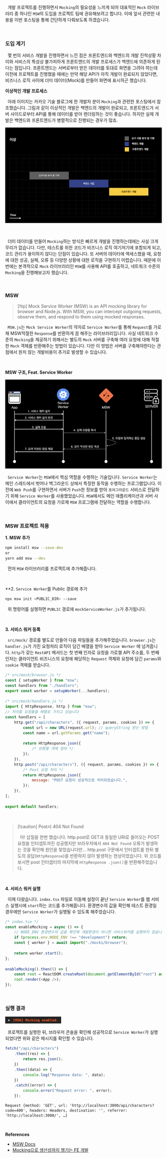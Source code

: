 
&nbsp;&nbsp;개발 프로젝트를 진행하면서 `Mocking`의 필요성을 느끼게 되어 대표적인 `Mock` 라이브러리 중 하나인 `MSW`의 도입을 프로젝트 팀에 권유해보려고 합니다. 이에 앞서 관련한 내용을 이번 포스팅을 통해 간단하게 다뤄보도록 하겠습니다.

<br>

### 도입 계기

&nbsp;&nbsp;몇 번의 서비스 개발을 진행하면서 느낀 점은 프론트엔드와 백엔드의 개발 진척상황 차이와 서비스의 특성상 불가피하게 프론트엔드의 개발 프로세스가 백엔드에 의존하게 된다는 점입니다. 프론트엔드는 서버로부터 받은 데이터를 토대로 화면을 그려야 하는데 이전에 프로젝트를 진행했을 때에는 만약 해당 API가 아직 개발이 완료되지 않았다면, 비즈니스 로직 사이에 더미 데이터(Mock)를 만들어 화면에 표시하곤 했습니다.

**이상적인 개발 프로세스**

&nbsp;&nbsp;아래 이미지는 카카오 기술 블로그에 한 개발자 분이 `Mocking`과 관련한 포스팅에서 참조했습니다. 그림과 같이 이상적인 개발은 백엔드의 개발이 완료되고, 프론트엔드가 서버 사이드로부터 API를 통해 데이터를 받아 렌더링하는 것이 좋습니다. 하지만 실제 개발은 백엔드와 프론트엔드가 병렬적으로 진행되는 경우가 많죠.

![ideal dev process | 600](../images/ideal_devProcess.png)

<br>

&nbsp;&nbsp;더미 데이터를 만들어 `Mocking`하는 방식은 빠르게 개발을 진행하는데에는 사실 크게 무리가 없습니다. 다만, 테스트를 위한 코드가 비즈니스 로직 여기저기에 포함되게 되고, 코드 관리가 용이하지 않다는 단점이 있습니다. 또 서버의 데이터에 액세스했을 때, 요청에 대한 성공, 실패, 오류 등 다양한 상황에 대한 로직을 구현하기 어렵습니다. 때문에 이번에는 본격적으로 `Mock` 라이브러리인 `MSW`를 사용해 API를 호출하고, 네트워크 수준의 `Mocking`을 진행해보고자 했습니다.

<br>

### MSW

>[!tip] Mock Service Worker (MSW) is an API mocking library for browser and Node.js. With MSW, you can intercept outgoing requests, observe them, and respond to them using mocked responses.

&nbsp;&nbsp;`MSW.js`는 `Mock Service Worker`의 약자로 `Service Worker`를 통해 `Request`를 가로채 MSW적절한 `Response`를 반환하게 끔 해주는 라이브러리입니다. 사실 네트워크 수준의 `Mocking`을 제공하기 위해서는 별도의 `Mock` 서버를 구축해 여러 요청에 대해 적절한 `Mock` 객체를 반환해주는 방법이 있습니다. 다만 이 방법은 서버를 구축해야한다는 관점에서 원치 않는 개발비용이 추가로 발생할 수 있습니다.

<br>

**MSW 구조, Feat. Service Worker**

![MSW Architecture | ](../images/msw_architecture.webp)

&nbsp;&nbsp;`Service Worker`는 `MSW`에서 핵심 역할을 수행하는 기술입니다. `Service Worker`는 메인 스레드에서 벗어나 백그라운드 상에서 특정한 동작을 수행하는 프로그램입니다. 이전에 `Web Push`를 구현하면서 서버가 `Push`한 정보를 받아 `포어그라운드` 서비스로 전달하기 위해 `Service Worker`를 사용했었습니다. `MSW`에서도 메인 애플리케이션과 서버 사이에서 클라이언트의 요청을 가로채 `MSW` 프로그램에 전달하는 역할을 수행합니다.

<br>

### MSW 프로젝트 적용

**1. MSW 추가**

```bash
npm install msw --save-dev
or
yarn add msw --dev
```

&nbsp;&nbsp;먼저 `MSW` 라이브러리를 프로젝트에 추가해줍니다.

<br>

**2. `Service Worker`를 Public 경로에 추가

```bash
npx msw init <PUBLIC_DIR> --save
```

&nbsp;&nbsp;위 명령어를 실행하면 `PUBLIC` 경로에 `mockServiceWorker.js`가 추가됩니다.

<br>

**3. 서비스 워커 등록**

&nbsp;&nbsp;`src/mock/`  경로를 별도로 만들어 다음 파일들을 추가해주었습니다. `browser.js`는 `handler.js`가 가진 요청처리 로직이 담긴 배열을 받아 `Service Worker` 에 넘겨줍니다. `http`가 갖는 `RestAPI` 메서드는 첫 번째 인자로 요청을 가로챌 API 주소를, 두 번째 인자는 클라이언트 비즈니스의 요청에 해당하는 `Request` 객체와 요청에 담긴 `params`와 `cookie` 객체를 받습니다.

```javascript
/* src/mock/browser.js */
const { setupWorker } from "msw";
const handlers from "./handlers";
export const worker = setupWorker(...handlers);

/* src/mock/handlers.js */
import { HttpResponse, http } from "msw";
// 처리할 요청들을 배열로 가지고 있습니다
const handlers = [
	http.get("/api/characters", ({ request, params, cookies }) => {
		const url = new URL(request.url); // queryString 받는 방법
		const name = url.getParams.get("name");
		
		return HttpResponse.json({
			/* 반환할 객체 정의 */
		});
	}),
	http.post("/api/characters"), ({ request, params, cookies }) => {
		/* Post 요청 처리 */
		return HttpResponse.json({
			message: "POST 요청이 성공적으로 처리되었습니다.",
		});
	}),
];

export default handlers;
```

<br>

>[!caution] Post시 404 Not Found
>
>&nbsp;&nbsp;아! 삽질을 한번 했습니다. http.post로 GET과  동일한 URI로 들어오는 POST 요청을 인터셉트까진 성공했지만 브라우저에서 `404 Not Found` 오류가 발생하는 것을 확인해 원인을 찾았습니다만... http.post 구문에서 인터셉트를 한뒤 별도의 응답(`HttpResponse`)을 반환하지 않아 발생하는 현상이었습니다. 위 코드를 보시면 post 인터셉터의 마지막에 `HttpResponse .json()`을 반환해주었습니다.

<br>

**4. 서비스 워커 실행**

&nbsp;&nbsp;이제 다왔습니다. `index.tsx` 파일로 이동해 설정이 끝난 `Service Worker`를 웹 서비스 실행시에 `start`하는 코드를 추가해줍니다. 환경변수의 값을 확인해 테스트 환경일 경우에만 `Service Worker`가 실행될 수 있도록 해주었습니다.

```javascript
/* index.tsx */
const enableMocking = async () => {
	// NODE_ENV 환경변수의 값을 확인해 개발환경이 아니면 서비스워커를 실행하지 않습니다.
	if (process.env.NODE_ENV !== "development") return;
	const { worker } = await import("./mocks/browser");
	
	return worker.start();
};

enableMocking().then(() => {
	const root = ReactDOM.createRoot(document.getElementById("root") as HTMLElement);
	root.render(<App />);
});
```

<br>

### 실행 결과

![mocking enabled | 300](../images/mocking_enabled.png)

&nbsp;&nbsp;프로젝트를 실행한 뒤, 브라우저 콘솔을 확인해 성공적으로 `Service Worker`가 실행되었다면 위와 같은 메시지를 확인할 수 있습니다.

```javascript
fetch("/api/characters")
	.then((res) => {
		return res.json();
	})
	.then((data) => {
		console.log("Response data: ", data);
	})
	.catch((error) => {
		console.error("Request error: ", error);
	});
```

```
Request {method: 'GET', url: 'http://localhost:3000/api/characters?code=400', headers: Headers, destination: '', referrer: 'http://localhost:3000/', …}
```

<br>

**References**
- [MSW Docs](https://mswjs.io/docs/)
- [Mocking으로 생산성까지 챙기는 FE 개발](https://tech.kakao.com/2021/09/29/mocking-fe/)